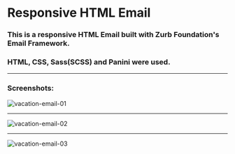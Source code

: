 # Responsive HTML Email

### This is a responsive HTML Email built with Zurb Foundation's Email Framework.

### HTML, CSS, Sass(SCSS) and Panini were used.

___

### Screenshots:

![vacation-email-01](https://user-images.githubusercontent.com/29030325/60561535-b09eb100-9d08-11e9-818e-0f5578547b2e.png)
___
![vacation-email-02](https://user-images.githubusercontent.com/29030325/60561536-b09eb100-9d08-11e9-9c39-0de01880877c.png)
___
![vacation-email-03](https://user-images.githubusercontent.com/29030325/60561537-b09eb100-9d08-11e9-9daf-4aa03f9b7a7b.png)

